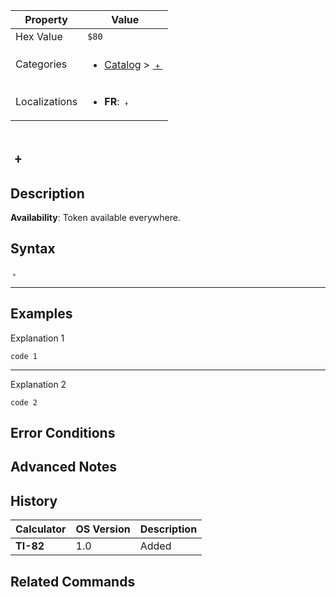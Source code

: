 | Property      | Value |
|---------------|-------|
| Hex Value     | `$80`|
| Categories    | <ul><li>[Catalog](<../categories/Catalog.md>) > [﹢](<../categories/Catalog.md#﹢>)</li></ul> |
| Localizations | <ul><li><b>FR</b>: `﹢`</li></ul> |

# `﹢`

## Description



<b>Availability</b>: Token available everywhere.

## Syntax
`﹢`

<hr>

## Examples

Explanation 1
```ti-basic
code 1
```
---
Explanation 2
```ti-basic
code 2
```

## Error Conditions


## Advanced Notes


## History
| Calculator | OS Version | Description |
|------------|------------|-------------|
| <b>TI-82</b> | 1.0 | Added

## Related Commands

    